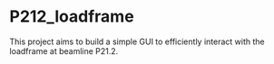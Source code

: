 # P212_loadframe
This project aims to build a simple GUI to efficiently interact with the loadframe at beamline P21.2.
